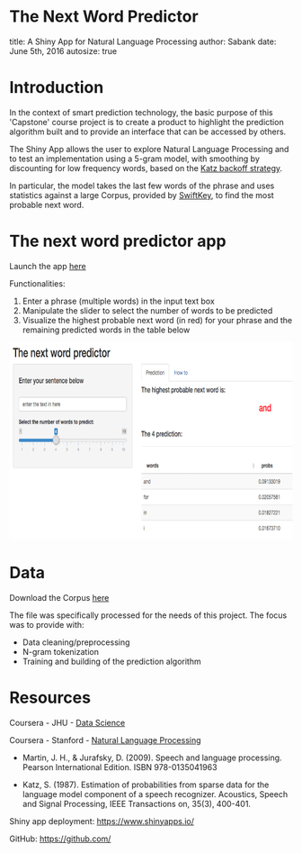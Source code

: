 The Next Word Predictor
========================================================
title: A Shiny App for Natural Language Processing
author: Sabank
date: June 5th, 2016
autosize: true

Introduction
========================================================

In the context of smart prediction technology, the basic purpose of this 'Capstone' course project is to create a product to highlight the prediction algorithm built and to provide an interface that can be accessed by others.

The Shiny App allows the user to explore Natural Language Processing and to test an implementation using a 5-gram model, with smoothing by discounting for low frequency words, based on the [Katz backoff strategy](https://en.wikipedia.org/wiki/Katz%27s_back-off_model).

In particular, the model takes the last few words of the phrase and uses statistics against a large Corpus, provided by [SwiftKey](https://swiftkey.com/en), to find the most probable next word.


The next word predictor app
========================================================

Launch the app [here](https://sabank.shinyapps.io/DSCapstone/)

Functionalities:

1. Enter a phrase (multiple words) in the input text box
2. Manipulate the slider to select the number of words to be predicted
3. Visualize the highest probable next word (in red) for your phrase and the remaining predicted words in the table below

<div style='text-align: center;'>
    <img height='350' src="./appscreenshot.png" />
</div>

Data
========================================================

Download the Corpus [here](https://d396qusza40orc.cloudfront.net/dsscapstone/dataset/Coursera-SwiftKey.zip)

The file was specifically processed for the needs of this project. The focus was to provide with:

-   Data cleaning/preprocessing
-   N-gram tokenization
-   Training and building of the prediction algorithm

Resources
========================================================

Coursera - JHU - [Data Science](https://www.coursera.org/specialization/jhudatascience/1?utm_medium=listingPage)

Coursera - Stanford - [Natural Language Processing](https://www.coursera.org/course/nlp)

- Martin, J. H., & Jurafsky, D. (2009). Speech and language processing. Pearson International Edition. ISBN 978-0135041963

- Katz, S. (1987). Estimation of probabilities from sparse data for the language model component of a speech recognizer. Acoustics, Speech and Signal Processing, IEEE Transactions on, 35(3), 400-401.

Shiny app deployment:
https://www.shinyapps.io/ 

GitHub:
https://github.com/
